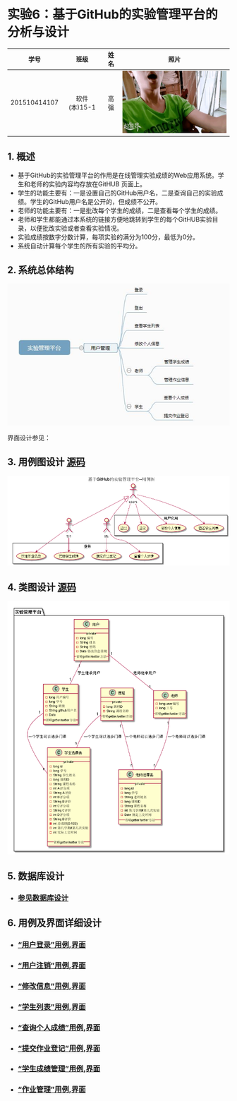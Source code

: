 # 实验6：基于GitHub的实验管理平台的分析与设计
|学号|班级|姓名|照片|
|:----------:|:---------:| :----:|:-----:|
|201510414107|软件(本)15-1|高强|![photo](../photo.gif)|


## 1. 概述
- 基于GitHub的实验管理平台的作用是在线管理实验成绩的Web应用系统。学生和老师的实验内容均存放在GitHUB
页面上。
- 学生的功能主要有：一是设置自己的GitHub用户名，二是查询自己的实验成绩。学生的GitHub用户名是公开的，但成绩不公开。
- 老师的功能主要有：一是批改每个学生的成绩，二是查看每个学生的成绩。
- 老师和学生都能通过本系统的链接方便地跳转到学生的每个GitHUB实验目录，以便批改实验或者查看实验情况。
- 实验成绩按数字分数计算，每项实验的满分为100分，最低为0分。
- 系统自动计算每个学生的所有实验的平均分。

## 2. 系统总体结构
![](frame.jpg)

界面设计参见：

## 3. 用例图设计 [源码](src/testManagePlatform.puml)
![](testManagePlatform.png)

## 4. 类图设计 [源码](src/classPicture.puml)
![](./class.png)

## 5. 数据库设计
- ### [参见数据库设计](./sql.md)

## 6. 用例及界面详细设计
- ### [“用户登录”用例](./login.md),[界面](https://github.com/gqbzd/is_analysis/test6/ui/login.html)
- ### [“用户注销”用例](./logout.md),[界面](https://github.com/gqbzd/is_analysis/test6/ui/logout.html)
- ### [“修改信息”用例](./modMsg.md),[界面](https://github.com/gqbzd/is_analysis/test6/ui/modmsg.html)
- ### [“学生列表”用例](./studentList.md),[界面](https://github.com/gqbzd/is_analysis/test6/ui/studentList.html)
- ### [“查询个人成绩”用例](./showGrade.md),[界面](https://github.com/gqbzd/is_analysis/test6/ui/showGrade.html)
- ### [“提交作业登记”用例](./submitRegist.md),[界面](https://github.com/gqbzd/is_analysis/test6/ui/submitRegist.html)
- ### [“学生成绩管理”用例](./stuGradeManage.md),[界面](https://github.com/gqbzd/is_analysis/test6/ui/stuGradeManage.html)
- ### [“作业管理”用例](./taskPublish.md),[界面](https://github.com/gqbzd/is_analysis/test6/ui/taskPublish.html)
